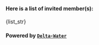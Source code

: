 #### Here is a list of invited member(s): 

{list_str}

#### Powered by [`Delta-Water`](https://github.com/Delta-Water/habitica-party-auto-management/)